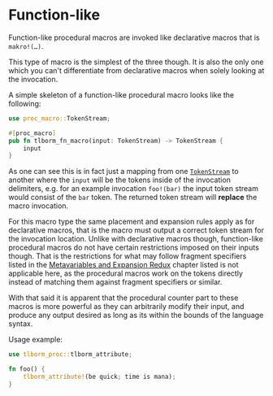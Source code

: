 # Function-like

Function-like procedural macros are invoked like declarative macros that is `makro!(…)`.

This type of macro is the simplest of the three though.
It is also the only one which you can't differentiate from declarative macros when solely looking at the invocation.

A simple skeleton of a function-like procedural macro looks like the following:
```rs
use proc_macro::TokenStream;

#[proc_macro]
pub fn tlborm_fn_macro(input: TokenStream) -> TokenStream {
    input
}
```

As one can see this is in fact just a mapping from one [`TokenStream`] to another where the `input` will be the tokens inside of the invocation delimiters, e.g. for an example invocation `foo!(bar)` the input token stream would consist of the `bar` token.
The returned token stream will **replace** the macro invocation.

For this macro type the same placement and expansion rules apply as for declarative macros, that is the macro must output a correct token stream for the invocation location.
Unlike with declarative macros though, function-like procedural macros do not have certain restrictions imposed on their inputs though.
That is the restrictions for what may follow fragment specifiers listed in the [Metavariables and Expansion Redux](../../decl-macros/minutiae/metavar-and-expansion.md) chapter listed is not applicable here, as the procedural macros work on the tokens directly instead of matching them against fragment specifiers or similar.

With that said it is apparent that the procedural counter part to these macros is more powerful as they can arbitrarily modify their input, and produce any output desired as long as its within the bounds of the language syntax.

[`TokenStream`]:https://doc.rust-lang.org/proc_macro/struct.TokenStream.html

Usage example:
```rs
use tlborm_proc::tlborm_attribute;

fn foo() {
    tlborm_attribute!(be quick; time is mana);
}
```
